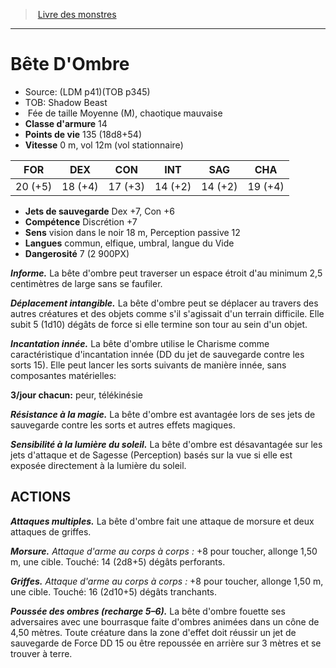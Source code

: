 ﻿> [Livre des monstres](tome_of_beasts_old.md)

---

# Bête D'Ombre

- Source: (LDM p41)(TOB p345)
- TOB: Shadow Beast
-  Fée de taille Moyenne (M), chaotique mauvaise
- **Classe d'armure** 14
- **Points de vie** 135 (18d8+54)
- **Vitesse** 0 m, vol 12m (vol stationnaire)

|FOR|DEX|CON|INT|SAG|CHA|
|---|---|---|---|---|---|
|20 (+5)|18 (+4)|17 (+3)|14 (+2)|14 (+2)|19 (+4)|

- **Jets de sauvegarde** Dex +7, Con +6
- **Compétence** Discrétion +7
- **Sens** vision dans le noir 18 m, Perception passive 12
- **Langues** commun, elfique, umbral, langue du Vide
- **Dangerosité** 7 (2 900PX)

**_Informe._** La bête d'ombre peut traverser un espace étroit d'au minimum 2,5 centimètres de large sans se faufiler.

**_Déplacement intangible._** La bête d'ombre peut se déplacer au travers des autres créatures et des objets comme s'il s'agissait d'un terrain difficile. Elle subit 5 (1d10) dégâts de force si elle termine son tour au sein d'un objet.

**_Incantation innée._** La bête d'ombre utilise le Charisme comme caractéristique d'incantation innée (DD du jet de sauvegarde contre les sorts 15). Elle peut lancer les sorts suivants de manière innée, sans composantes matérielles:

**3/jour chacun:** peur, télékinésie

**_Résistance à la magie._** La bête d'ombre est avantagée lors de ses jets de sauvegarde contre les sorts et autres effets magiques.

**_Sensibilité à la lumière du soleil._** La bête d'ombre est désavantagée sur les jets d'attaque et de Sagesse (Perception) basés sur la vue si elle est exposée directement à la lumière du soleil.

## ACTIONS

**_Attaques multiples._** La bête d'ombre fait une attaque de morsure et deux attaques de griffes.

**_Morsure._** _Attaque d'arme au corps à corps :_ +8 pour toucher, allonge 1,50 m, une cible. Touché: 14 (2d8+5) dégâts perforants.

**_Griffes._** _Attaque d'arme au corps à corps :_ +8 pour toucher, allonge 1,50 m, une cible. Touché: 16 (2d10+5) dégâts tranchants.

**_Poussée des ombres (recharge 5–6)._** La bête d'ombre fouette ses adversaires avec une bourrasque faite d'ombres animées dans un cône de 4,50 mètres. Toute créature dans la zone d'effet doit réussir un jet de sauvegarde de Force DD 15 ou être repoussée en arrière sur 3 mètres et se trouver à terre.

